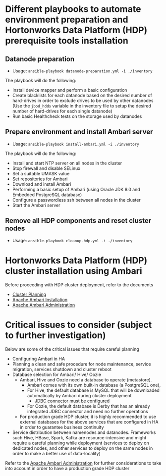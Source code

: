 # Different playbooks to automate environment preparation and Hortonworks Data Platform (HDP) prerequisite tools installation

## Datanode preparation
 - Usage: ```ansible-playbook datanode-preparation.yml -i ./inventory```
 
 The playbook will do the following:
* Install device mapper and perform a basic configuration
* Create blacklists for each datanode based on the desired number of hard-drives in order to exclude drives to be used by other datanodes
  (Use the ```jbod_hdds``` variable in the inventory file to setup the desired number of hard-drives for each single datanode)
* Run basic Healthcheck tests on the storage used by datanodes

## Prepare environment and install Ambari server
 - Usage: ```ansible-playbook install-ambari.yml -i ./inventory```

 The playbook will do the following:
* Install and start NTP server on all nodes in the cluster
* Stop firewall and disable SELinux
* Set a suitable UMASK value
* Set repositories for Ambari
* Download and install Ambari
* Performing a basic setup of Ambari (using Oracle JDK 8.0 and Embedded PostgreSQL database)
* Configure a passwordless ssh between all nodes in the cluster
* Start the Ambari server


## Remove all HDP components and reset cluster nodes
 - Usage: ```ansible-playbook cleanup-hdp.yml -i ./inventory```



# Hortonworks Data Platform (HDP) cluster installation using Ambari
Before proceeding with HDP cluster deployment, refer to the documents
* [Cluster Planning](https://docs.hortonworks.com/HDPDocuments/HDP2/HDP-2.6.4/bk_cluster-planning/bk_cluster-planning.pdf)
* [Apache Ambari Installation](https://docs.hortonworks.com/HDPDocuments/Ambari-2.6.1.0/bk_ambari-installation/bk_ambari-installation.pdf)
* [Apache Ambari Administration](https://docs.hortonworks.com/HDPDocuments/Ambari-2.6.1.0/bk_ambari-administration/bk_ambari-administration.pdf)


# Critical issues to consider (subject to further investigation)
Below are some of the critical issues that require careful planning
* Configuring Ambari in HA
* Planning a clean and safe procedure for node maintenance, service migration, services shutdown and cluster reboot
* Database selection for Ambari/ Hive/ Oozie
   - Ambari, Hive and Oozie need a database to operate (metastore). 
     - Ambari comes with its own built-in database (a PostgreSQL one), 
     - For Hive, the default database is MySQL that will be downloaded automatically by Ambari during cluster deployment
       - [JDBC connector must be configured](https://docs.hortonworks.com/HDPDocuments/Ambari-2.6.1.0/bk_ambari-administration/content/using_hive_with_mysql.html)
     - For Oozie, the default database is Derby that has an already integrated JDBC connector and need no further operations
   - For production grade HDP cluster, it is highly recommended to use external databases for the above services 
     that are configured in HA in order to guarantee business continuity 
* Service distribution between namenodes and datanodes. Frameworks such Hive, HBase, Spark, Kafka are resource-intensive and might
  require a careful planning while deployment (services to deploy on dedicated nodes, and other services to deploy on the same nodes in order to make 
  a better use of data-locality)



Refer to the [Apache Ambari Administration](https://docs.hortonworks.com/HDPDocuments/Ambari-2.6.1.0/bk_ambari-administration/bk_ambari-administration.pdf) for
further considerations to take into account in order to have a production grade HDP cluster 